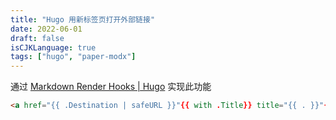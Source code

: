 ```yaml
---
title: "Hugo 用新标签页打开外部链接"
date: 2022-06-01
draft: false
isCJKLanguage: true
tags: ["hugo", "paper-modx"]
---
```


通过 [Markdown Render Hooks | Hugo](https://gohugo.io/templates/render-hooks/) 实现此功能

```html { title="./layouts/_default/_markup/render-link.html" }
<a href="{{ .Destination | safeURL }}"{{ with .Title}} title="{{ . }}"{{ end }}{{ if strings.HasPrefix .Destination "http" }} target="_blank" rel="noopener nofollow noreferrer" {{ end }}>{{ .Text  | safeHTML }}</a>
```
